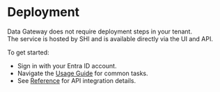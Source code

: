# Deployment

Data Gateway does not require deployment steps in your tenant.  
The service is hosted by SHI and is available directly via the UI and API.

To get started:

- Sign in with your Entra ID account.  
- Navigate the [Usage Guide](../Usage-Guide/index.md) for common tasks.  
- See [Reference](../Reference/index.md) for API integration details.
